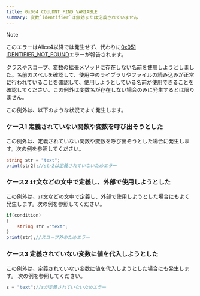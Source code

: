 ```yaml
---
title: 0x004 COULDNT_FIND_VARIABLE
summary: 変数`identifier`は無効または定義されていません
---
```


<!-- -->

> [!NOTE]
> このエラーはAlice4以降では発生せず、代わりに[0x051 IDENTIFIER_NOT_FOUND](./0x051.md)エラーが報告されます。

クラスやスコープ、変数の拡張メソッドに存在しない名前を使用しようとしました。名前のスペルを確認して、使用中のライブラリやファイルの読み込みが正常に行われていることを確認して、使用しようとしている名前が使用できることを確認してください。この例外は変数名が存在しない場合のみに発生するとは限りません。

この例外は、以下のような状況でよく発生します。

### ケース1 定義されていない関数や変数を呼び出そうとした

この例外は、定義されていない関数や変数を呼び出そうとした場合に発生します。次の例を参照してください。

```cs title="AliceScript"
string str = "text";
print(str2);//str2は定義されていないためエラー
```

### ケース2 `if`文などの文中で定義し、外部で使用しようとした

この例外は、`if`文などの文中で定義し、外部で使用しようとした場合にもよく発生します。次の例を参照してください。

```cs title="AliceScript"
if(condition)
{
    string str ="text";
}
print(str);//スコープ外のためエラー
```

### ケース3 定義されていない変数に値を代入しようとした
この例外は、定義されていない変数に値を代入しようとした場合にも発生します。
次の例を参照してください。

```cs title="AliceScript"
s = "text";//sが定義されていないためエラー
```